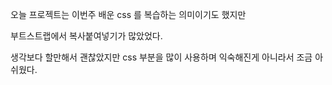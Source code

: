오늘 프로젝트는 이번주 배운 css 를 복습하는 의미이기도 했지만

부트스트랩에서 복사붙여넣기가 많았었다.

생각보다 할만해서 괜찮았지만 css 부분을 많이 사용하며 익숙해진게 아니라서 조금 아쉬웠다.
